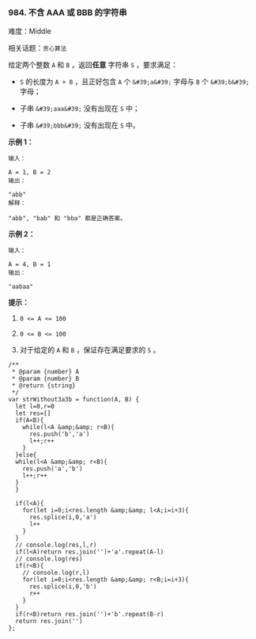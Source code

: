 ### 984. 不含 AAA 或 BBB 的字符串

难度：Middle

相关话题：`贪心算法`

给定两个整数 `A` 和 `B` ，返回**任意** 字符串  `S` ，要求满足：




* `S`  的长度为 `A + B` ，且正好包含 `A` 个  `&#39;a&#39;` 字母与 `B` 个  `&#39;b&#39;` 字母；

* 子串 `&#39;aaa&#39;` 没有出现在 `S` 中；

* 子串 `&#39;bbb&#39;`  没有出现在 `S` 中。









**示例 1：** 



```
输入：

A = 1, B = 2
输出：

"abb"
解释：

"abb", "bab" 和 "bba" 都是正确答案。
```


**示例 2：** 



```
输入：

A = 4, B = 1
输出：

"aabaa"
```






**提示：** 




1.  `0 <= A <= 100` 

2.  `0 <= B <= 100` 

3. 对于给定的  `A`  和  `B` ，保证存在满足要求的  `S` 。




```
/**
 * @param {number} A
 * @param {number} B
 * @return {string}
 */
var strWithout3a3b = function(A, B) {
  let l=0,r=0
  let res=[]
  if(A<B){
    while(l<A &amp;&amp; r<B){
      res.push('b','a')
      l++;r++
    }    
  }else{
  while(l<A &amp;&amp; r<B){
    res.push('a','b')
    l++;r++
  }
  }
  
  if(l<A){
    for(let i=0;i<res.length &amp;&amp; l<A;i=i+3){
      res.splice(i,0,'a')
      l++
    }
  }
  // console.log(res,l,r)
  if(l<A)return res.join('')+'a'.repeat(A-l)
  // console.log(res)
  if(r<B){
    // console.log(r,l)
    for(let i=0;i<res.length &amp;&amp; r<B;i=i+3){
      res.splice(i,0,'b')
      r++
    }
  }
  if(r<B)return res.join('')+'b'.repeat(B-r)
  return res.join('')
};
```

